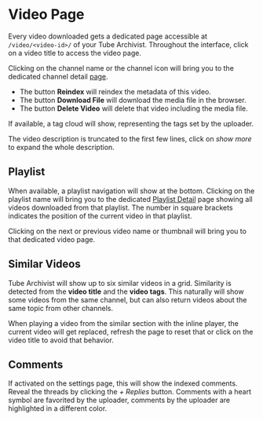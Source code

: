# Video Page
Every video downloaded gets a dedicated page accessible at `/video/<video-id>/` of your Tube Archivist. Throughout the interface, click on a video title to access the video page.

Clicking on the channel name or the channel icon will bring you to the dedicated channel detail [page](Channels#channel-detail).

- The button **Reindex** will reindex the metadata of this video.
- The button **Download File** will download the media file in the browser.
- The button **Delete Video** will delete that video including the media file.

If available, a tag cloud will show, representing the tags set by the uploader.

The video description is truncated to the first few lines, click on *show more* to expand the whole description.

## Playlist
When available, a playlist navigation will show at the bottom. Clicking on the playlist name will bring you to the dedicated [Playlist Detail](Playlists#playlist-detail) page showing all videos downloaded from that playlist. The number in square brackets indicates the position of the current video in that playlist.

Clicking on the next or previous video name or thumbnail will bring you to that dedicated video page.

## Similar Videos
Tube Archivist will show up to six similar videos in a grid. Similarity is detected from the **video title** and the **video tags**. This naturally will show some videos from the same channel, but can also return videos about the same topic from other channels.

When playing a video from the similar section with the inline player, the current video will get replaced, refresh the page to reset that or click on the video title to avoid that behavior. 

## Comments
If activated on the settings page, this will show the indexed comments. Reveal the threads by clicking the *+ Replies* button. Comments with a heart symbol are favorited by the uploader, comments by the uploader are highlighted in a different color.
